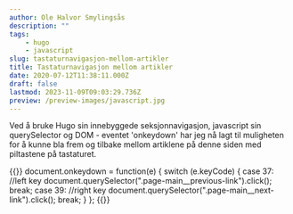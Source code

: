 ```yaml
---
author: Ole Halvor Smylingsås
description: ""
tags:
    - hugo
    - javascript
slug: tastaturnavigasjon-mellom-artikler
title: Tastaturnavigasjon mellom artikler
date: 2020-07-12T11:38:11.000Z
draft: false
lastmod: 2023-11-09T09:03:29.736Z
preview: /preview-images/javascript.jpg
---
```


<!--more-->
Ved å bruke Hugo sin innebyggede seksjonnavigasjon, javascript sin querySelector og DOM - eventet 'onkeydown' har jeg nå lagt til muligheten for å kunne bla frem og tilbake mellom artiklene på denne siden med piltastene på tastaturet.


{{<highlight js>}}
document.onkeydown = function(e) {
    switch (e.keyCode) {
    case 37:
        //left key
        document.querySelector(".page-main__previous-link").click();
        break;
    case 39:
        //right key
        document.querySelector(".page-main__next-link").click();
        break;
    }
};
{{</highlight>}}

